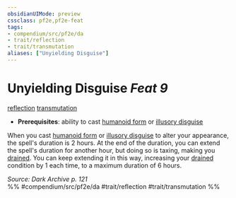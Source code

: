 ```yaml
---
obsidianUIMode: preview
cssclass: pf2e,pf2e-feat
tags:
- compendium/src/pf2e/da
- trait/reflection
- trait/transmutation
aliases: ["Unyielding Disguise"]
---
```

# Unyielding Disguise  *Feat 9*  
[reflection](/rules/traits/reflection-da.md)  [transmutation](/rules/traits/transmutation.md)  

- **Prerequisites**: ability to cast [humanoid form](/compendium/spells/humanoid-form.md) or [illusory disguise](/compendium/spells/illusory-disguise.md)

When you cast [humanoid form](/compendium/spells/humanoid-form.md) or [illusory disguise](/compendium/spells/illusory-disguise.md) to alter your appearance, the spell's duration is 2 hours. At the end of the duration, you can extend the spell's duration for another hour, but doing so is taxing, making you [drained](/rules/conditions.md#Drained). You can keep extending it in this way, increasing your [drained](/rules/conditions.md#Drained) condition by 1 each time, to a maximum duration of 6 hours.

*Source: Dark Archive p. 121*  
%% #compendium/src/pf2e/da #trait/reflection #trait/transmutation %%